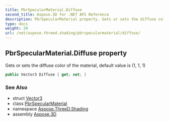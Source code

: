 ```yaml
---
title: PbrSpecularMaterial.Diffuse
second_title: Aspose.3D for .NET API Reference
description: PbrSpecularMaterial property. Gets or sets the diffuse color of the material default value is 1 1 1
type: docs
weight: 20
url: /net/aspose.threed.shading/pbrspecularmaterial/diffuse/
---
```

## PbrSpecularMaterial.Diffuse property

Gets or sets the diffuse color of the material, default value is (1, 1, 1)

```csharp
public Vector3 Diffuse { get; set; }
```

### See Also

* struct [Vector3](../../../aspose.threed.utilities/vector3/)
* class [PbrSpecularMaterial](../)
* namespace [Aspose.ThreeD.Shading](../../pbrspecularmaterial/)
* assembly [Aspose.3D](../../../)


